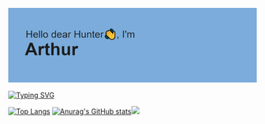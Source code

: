 ![.](/header.png)

[![Typing SVG](https://readme-typing-svg.demolab.com?font=Fira+Code&pause=1000&width=435&lines=Main+stack+-+PHP+Laravel+%2B+Vue+JS;Year+exp+as+a+development+manager;FULL+STACK+DEVELOPER)](https://git.io/typing-svg)

[![Top Langs](https://github-readme-stats.vercel.app/api/top-langs/?username=ArturKhasa)](https://github.com/anuraghazra/github-readme-stats) [![Anurag's GitHub stats](https://github-readme-stats.vercel.app/api?username=ArturKhasa)](https://github.com/anuraghazra/github-readme-stats)![](https://komarev.com/ghpvc/?username=ArturKhasa)
